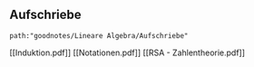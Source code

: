 ## Aufschriebe
```expander
path:"goodnotes/Lineare Algebra/Aufschriebe"
```
[[Induktion.pdf]]
[[Notationen.pdf]]
[[RSA - Zahlentheorie.pdf]]


